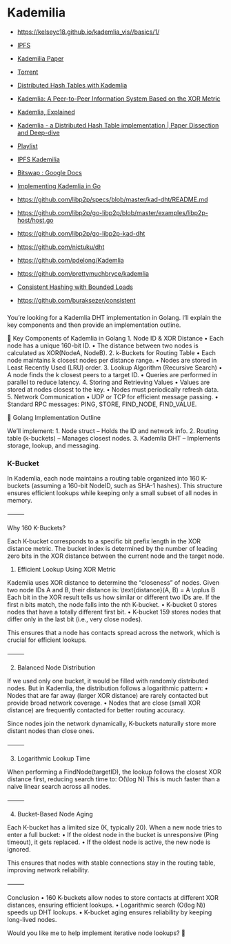 # Kademilia

* https://kelseyc18.github.io/kademlia_vis//basics/1/

* [IPFS](https://research.protocol.ai/publications/ipfs-content-addressed-versioned-p2p-file-system/benet2014.pdf)
* [Kademilia Paper](https://pdos.csail.mit.edu/~petar/papers/maymounkov-kademlia-lncs.pdf)
* [Torrent](https://bittorrent.org/beps/bep_0005.html)
* [Distributed Hash Tables with Kademlia](https://codethechange.stanford.edu/guides/guide_kademlia.html#supporting-dynamic-leaves-and-joins)


* [Kademlia: A Peer-to-Peer Information System Based on the XOR Metric](https://www.youtube.com/watch?v=NxhZ_c8YX8E&list=PLL8woMHwr36F-1h7BE92ynHHOE3zebGpA&index=9)
* [Kademlia, Explained](https://www.youtube.com/watch?v=1QdKhNpsj8M)
* [Kademlia - a Distributed Hash Table implementation | Paper Dissection and Deep-dive](https://www.youtube.com/watch?v=_kCHOpINA5g&list=PLsdq-3Z1EPT1rNeq2GXpnivaWINnOaCd0&index=7)
* [Playlist](https://www.youtube.com/playlist?list=PLiYqQVdgdw_sSDkdIZzDRQR9xZlsukIxD)

* [IPFS Kademilia](https://docs.ipfs.tech/concepts/dht/#kademlia)
* [Bitswap : Google Docs](https://docs.google.com/presentation/d/1mbFFGIIKNvboHyLn-k26egOSWkt9nXjlNbxpmCEQfqQ/edit#slide=id.p)

* [Implementing Kademlia in Go](https://medium.com/princeton-systems-course/implementing-kademlia-in-go-65ec9e3c1735)

* https://github.com/libp2p/specs/blob/master/kad-dht/README.md
* https://github.com/libp2p/go-libp2p/blob/master/examples/libp2p-host/host.go
* https://github.com/libp2p/go-libp2p-kad-dht
* https://github.com/nictuku/dht
* https://github.com/pdelong/Kademlia
* https://github.com/prettymuchbryce/kademlia

* [Consistent Hashing with Bounded Loads](https://research.google/blog/consistent-hashing-with-bounded-loads/)
* https://github.com/buraksezer/consistent

###

You’re looking for a Kademlia DHT implementation in Golang. I’ll explain the key components and then provide an implementation outline.

🔹 Key Components of Kademlia in Golang
	1.	Node ID & XOR Distance
	•	Each node has a unique 160-bit ID.
	•	The distance between two nodes is calculated as XOR(NodeA, NodeB).
	2.	k-Buckets for Routing Table
	•	Each node maintains k closest nodes per distance range.
	•	Nodes are stored in Least Recently Used (LRU) order.
	3.	Lookup Algorithm (Recursive Search)
	•	A node finds the k closest peers to a target ID.
	•	Queries are performed in parallel to reduce latency.
	4.	Storing and Retrieving Values
	•	Values are stored at nodes closest to the key.
	•	Nodes must periodically refresh data.
	5.	Network Communication
	•	UDP or TCP for efficient message passing.
	•	Standard RPC messages: PING, STORE, FIND_NODE, FIND_VALUE.

📌 Golang Implementation Outline

We’ll implement:
	1.	Node struct – Holds the ID and network info.
	2.	Routing table (k-buckets) – Manages closest nodes.
	3.	Kademlia DHT – Implements storage, lookup, and messaging.


### K-Bucket

In Kademlia, each node maintains a routing table organized into 160 K-buckets (assuming a 160-bit NodeID, such as SHA-1 hashes). This structure ensures efficient lookups while keeping only a small subset of all nodes in memory.

⸻

Why 160 K-Buckets?

Each K-bucket corresponds to a specific bit prefix length in the XOR distance metric. The bucket index is determined by the number of leading zero bits in the XOR distance between the current node and the target node.

1. Efficient Lookup Using XOR Metric

Kademlia uses XOR distance to determine the “closeness” of nodes. Given two node IDs A and B, their distance is:
\text{distance}(A, B) = A \oplus B
Each bit in the XOR result tells us how similar or different two IDs are. If the first n bits match, the node falls into the nth K-bucket.
	•	K-bucket 0 stores nodes that have a totally different first bit.
	•	K-bucket 159 stores nodes that differ only in the last bit (i.e., very close nodes).

This ensures that a node has contacts spread across the network, which is crucial for efficient lookups.

⸻

2. Balanced Node Distribution

If we used only one bucket, it would be filled with randomly distributed nodes. But in Kademlia, the distribution follows a logarithmic pattern:
	•	Nodes that are far away (larger XOR distance) are rarely contacted but provide broad network coverage.
	•	Nodes that are close (small XOR distance) are frequently contacted for better routing accuracy.

Since nodes join the network dynamically, K-buckets naturally store more distant nodes than close ones.

⸻

3. Logarithmic Lookup Time

When performing a FindNode(targetID), the lookup follows the closest XOR distance first, reducing search time to:
O(\log N)
This is much faster than a naive linear search across all nodes.

⸻

4. Bucket-Based Node Aging

Each K-bucket has a limited size (K, typically 20). When a new node tries to enter a full bucket:
	•	If the oldest node in the bucket is unresponsive (Ping timeout), it gets replaced.
	•	If the oldest node is active, the new node is ignored.

This ensures that nodes with stable connections stay in the routing table, improving network reliability.

⸻

Conclusion
	•	160 K-buckets allow nodes to store contacts at different XOR distances, ensuring efficient lookups.
	•	Logarithmic search (O(log N)) speeds up DHT lookups.
	•	K-bucket aging ensures reliability by keeping long-lived nodes.

Would you like me to help implement iterative node lookups? 🚀
